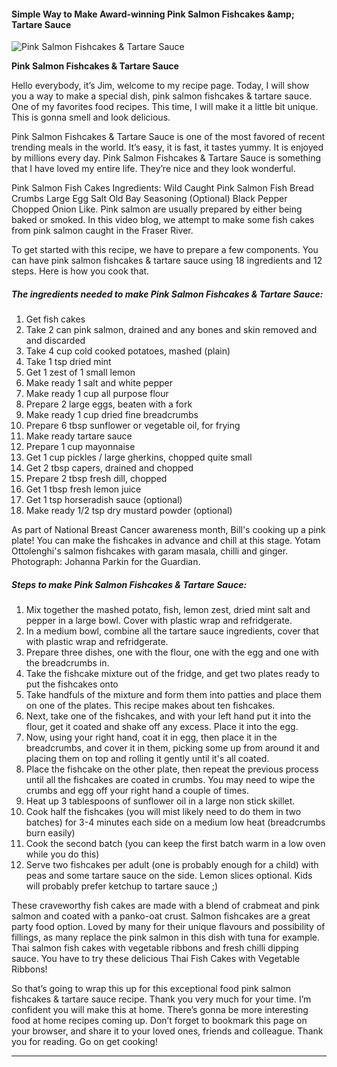             

#### Simple Way to Make Award-winning Pink Salmon Fishcakes &amp;amp; Tartare Sauce

![Pink Salmon Fishcakes &amp; Tartare Sauce](https://img-global.cpcdn.com/recipes/6544827084701696/751x532cq70/pink-salmon-fishcakes-tartare-sauce-recipe-main-photo.jpg)

**Pink Salmon Fishcakes &amp; Tartare Sauce**

Hello everybody, it’s Jim, welcome to my recipe page. Today, I will show you a way to make a special dish, pink salmon fishcakes & tartare sauce. One of my favorites food recipes. This time, I will make it a little bit unique. This is gonna smell and look delicious.

Pink Salmon Fishcakes & Tartare Sauce is one of the most favored of recent trending meals in the world. It’s easy, it is fast, it tastes yummy. It is enjoyed by millions every day. Pink Salmon Fishcakes & Tartare Sauce is something that I have loved my entire life. They’re nice and they look wonderful.

Pink Salmon Fish Cakes Ingredients: Wild Caught Pink Salmon Fish Bread Crumbs Large Egg Salt Old Bay Seasoning (Optional) Black Pepper Chopped Onion Like. Pink salmon are usually prepared by either being baked or smoked. In this video blog, we attempt to make some fish cakes from pink salmon caught in the Fraser River.

To get started with this recipe, we have to prepare a few components. You can have pink salmon fishcakes & tartare sauce using 18 ingredients and 12 steps. Here is how you cook that.

##### The ingredients needed to make Pink Salmon Fishcakes & Tartare Sauce:

1.  Get fish cakes
2.  Take 2 can pink salmon, drained and any bones and skin removed and and discarded
3.  Take 4 cup cold cooked potatoes, mashed (plain)
4.  Take 1 tsp dried mint
5.  Get 1 zest of 1 small lemon
6.  Make ready 1 salt and white pepper
7.  Make ready 1 cup all purpose flour
8.  Prepare 2 large eggs, beaten with a fork
9.  Make ready 1 cup dried fine breadcrumbs
10.  Prepare 6 tbsp sunflower or vegetable oil, for frying
11.  Make ready tartare sauce
12.  Prepare 1 cup mayonnaise
13.  Get 1 cup pickles / large gherkins, chopped quite small
14.  Get 2 tbsp capers, drained and chopped
15.  Prepare 2 tbsp fresh dill, chopped
16.  Get 1 tbsp fresh lemon juice
17.  Get 1 tsp horseradish sauce (optional)
18.  Make ready 1/2 tsp dry mustard powder (optional)

As part of National Breast Cancer awareness month, Bill's cooking up a pink plate! You can make the fishcakes in advance and chill at this stage. Yotam Ottolenghi's salmon fishcakes with garam masala, chilli and ginger. Photograph: Johanna Parkin for the Guardian.

##### Steps to make Pink Salmon Fishcakes & Tartare Sauce:

1.  Mix together the mashed potato, fish, lemon zest, dried mint salt and pepper in a large bowl. Cover with plastic wrap and refridgerate.
2.  In a medium bowl, combine all the tartare sauce ingredients, cover that with plastic wrap and refridgerate.
3.  Prepare three dishes, one with the flour, one with the egg and one with the breadcrumbs in.
4.  Take the fishcake mixture out of the fridge, and get two plates ready to put the fishcakes onto
5.  Take handfuls of the mixture and form them into patties and place them on one of the plates. This recipe makes about ten fishcakes.
6.  Next, take one of the fishcakes, and with your left hand put it into the flour, get it coated and shake off any excess. Place it into the egg.
7.  Now, using your right hand, coat it in egg, then place it in the breadcrumbs, and cover it in them, picking some up from around it and placing them on top and rolling it gently until it's all coated.
8.  Place the fishcake on the other plate, then repeat the previous process until all the fishcakes are coated in crumbs. You may need to wipe the crumbs and egg off your right hand a couple of times.
9.  Heat up 3 tablespoons of sunflower oil in a large non stick skillet.
10.  Cook half the fishcakes (you will mist likely need to do them in two batches) for 3-4 minutes each side on a medium low heat (breadcrumbs burn easily)
11.  Cook the second batch (you can keep the first batch warm in a low oven while you do this)
12.  Serve two fishcakes per adult (one is probably enough for a child) with peas and some tartare sauce on the side. Lemon slices optional. Kids will probably prefer ketchup to tartare sauce ;)

These craveworthy fish cakes are made with a blend of crabmeat and pink salmon and coated with a panko-oat crust. Salmon fishcakes are a great party food option. Loved by many for their unique flavours and possibility of fillings, as many replace the pink salmon in this dish with tuna for example. Thai salmon fish cakes with vegetable ribbons and fresh chilli dipping sauce. You have to try these delicious Thai Fish Cakes with Vegetable Ribbons!

So that’s going to wrap this up for this exceptional food pink salmon fishcakes & tartare sauce recipe. Thank you very much for your time. I’m confident you will make this at home. There’s gonna be more interesting food at home recipes coming up. Don’t forget to bookmark this page on your browser, and share it to your loved ones, friends and colleague. Thank you for reading. Go on get cooking!

* * *